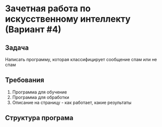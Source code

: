 # Зачетная работа по искусственному интеллекту (Вариант #4)

## Задача
Написать программу, которая классифицирует сообщение спам или не спам

## Требования
1. Программа для обучение
2. Программа для обработки
3. Описание на страницу - как работает, какие результаты

## Структура програма

